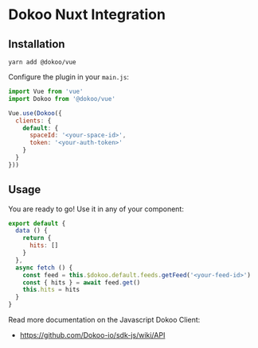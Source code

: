 # Dokoo Nuxt Integration

## Installation

```
yarn add @dokoo/vue
```

Configure the plugin in your `main.js`:

```javascript
import Vue from 'vue'
import Dokoo from '@dokoo/vue'

Vue.use(Dokoo({
  clients: {
    default: {
      spaceId: '<your-space-id>',
      token: '<your-auth-token>'
    }
  }
}))
```

## Usage
You are ready to go! Use it in any of your component:

```javascript
export default {
  data () {
    return {
      hits: []
    }
  },
  async fetch () {
    const feed = this.$dokoo.default.feeds.getFeed('<your-feed-id>')
    const { hits } = await feed.get()
    this.hits = hits
  }    
}
```

Read more documentation on the Javascript Dokoo Client:
- https://github.com/Dokoo-io/sdk-js/wiki/API
